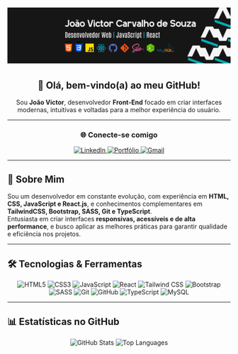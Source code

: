 # ![Banner Devictor](./images/bannerdevictor.png)

<div align="center">

## 👋 Olá, bem-vindo(a) ao meu GitHub!

Sou **João Victor**, desenvolvedor **Front-End** focado em criar interfaces modernas, intuitivas e voltadas para a melhor experiência do usuário.

---

### 🌐 Conecte-se comigo
<a href="https://www.linkedin.com/in/devjoaocarvalho/" target="_blank">
  <img src="https://img.shields.io/badge/LinkedIn-0077B5?style=for-the-badge&logo=linkedin&logoColor=white" alt="LinkedIn"/>
</a>
<a href="https://portfoliojoaocarvalho.vercel.app/" target="_blank">
  <img src="https://img.shields.io/badge/Portfólio-FF5722?style=for-the-badge&logo=todoist&logoColor=white" alt="Portfólio"/>
</a>
<a href="mailto:trabalho.joaovictor2004@gmail.com" target="_blank">
  <img src="https://img.shields.io/badge/Gmail-D14836?style=for-the-badge&logo=gmail&logoColor=white" alt="Gmail"/>
</a>

</div>

---

## 📝 Sobre Mim

Sou um desenvolvedor em constante evolução, com experiência em **HTML, CSS, JavaScript e React.js**, e conhecimentos complementares em **TailwindCSS, Bootstrap, SASS, Git e TypeScript**.  
Entusiasta em criar interfaces **responsivas, acessíveis e de alta performance**, e busco aplicar as melhores práticas para garantir qualidade e eficiência nos projetos.

---

## 🛠 Tecnologias & Ferramentas

<div align="center">
  <img src="https://cdn.jsdelivr.net/gh/devicons/devicon/icons/html5/html5-original.svg" height="50" alt="HTML5" title="HTML5"/>
  <img src="https://cdn.jsdelivr.net/gh/devicons/devicon/icons/css3/css3-original.svg" height="50" alt="CSS3" title="CSS3"/>
  <img src="https://cdn.jsdelivr.net/gh/devicons/devicon/icons/javascript/javascript-original.svg" height="50" alt="JavaScript" title="JavaScript"/>
  <img src="https://cdn.jsdelivr.net/gh/devicons/devicon/icons/react/react-original.svg" height="50" alt="React" title="React"/>
  <img src="https://skillicons.dev/icons?i=tailwind" height="50" alt="Tailwind CSS" title="Tailwind CSS"/>
  <img src="https://cdn.jsdelivr.net/gh/devicons/devicon/icons/bootstrap/bootstrap-original.svg" height="50" alt="Bootstrap" title="Bootstrap"/>
  <img src="https://cdn.jsdelivr.net/gh/devicons/devicon/icons/sass/sass-original.svg" height="50" alt="SASS" title="SASS"/>
  <img src="https://cdn.jsdelivr.net/gh/devicons/devicon/icons/git/git-original.svg" height="50" alt="Git" title="Git"/>
  <img src="https://cdn.jsdelivr.net/gh/devicons/devicon/icons/github/github-original.svg" height="50" alt="GitHub" title="GitHub"/>
  <img src="https://cdn.jsdelivr.net/gh/devicons/devicon/icons/typescript/typescript-original.svg" height="50" alt="TypeScript" title="TypeScript"/>
  <img src="https://cdn.jsdelivr.net/gh/devicons/devicon/icons/mysql/mysql-original.svg" height="50" alt="MySQL" title="MySQL"/>
</div>

---

## 📊 Estatísticas no GitHub

<div align="center">
  <img src="https://github-readme-stats.vercel.app/api?username=0carvalh0&show_icons=true&theme=gotham&locale=pt-br" height="180" alt="GitHub Stats"/>
  <img src="https://github-readme-stats.vercel.app/api/top-langs?username=0carvalh0&layout=compact&langs_count=6&theme=gotham&locale=pt-br" height="180" alt="Top Languages"/>
</div>
